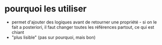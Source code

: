 # pourquoi les utiliser

- permet d'ajouter des logiques avant de retourner une propriété - si on le fait a posteriori, il faut changer toutes les références partout, ce qui est chiant
- "plus lisible" (pas sur pourquoi, mais bon) 
